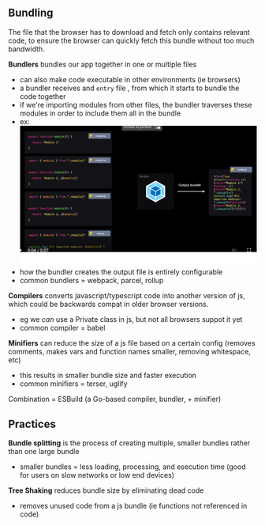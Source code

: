 <h2>Bundling</h2>
The file that the browser has to download and fetch only contains relevant code, to ensure the browser can quickly fetch this bundle without too much bandwidth.

<b>Bundlers</b> bundles our app together in one or multiple files
 - can also make code executable in other environments (ie browsers)
 - a bundler receives and `entry` file , from which it starts to bundle the code together
  - if we're importing modules from other files, the bundler traverses these modules in order to include them all in the bundle
  - ex: <img src="bundling.png" />
  - how the bundler creates the output file is entirely configurable
  - common bundlers = webpack, parcel, rollup

<b>Compilers</b> converts javascript/typescript code into another version of js, which could be backwards compat in older browser versions.
 - eg we <i>can</i> use a Private class in js, but not all browsers suppot it yet
 - common compiler = babel

<b>Minifiers</b> can reduce the size of a js file based on a certain config (removes comments, makes vars and function names smaller, removing whitespace, etc)
 - this results in smaller bundle size and faster execution
 - common minifiers = terser, uglify

Combination = ESBuild (a Go-based compiler, bundler, + minifier)

<h2>Practices</h2>

<b>Bundle splitting</b> is the process of creating multiple, smaller bundles rather than one large bundle
 - smaller bundles = less loading, processing, and esecution time (good for users on slow networks or low end devices)

<b>Tree Shaking</b> reduces bundle size by eliminating dead code
 - removes unused code from a js bundle (ie functions not referenced in code)